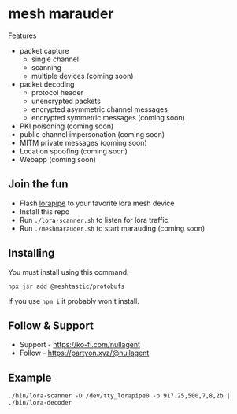 # mesh marauder

Features

 - packet capture
   * single channel
   * scanning
   * multiple devices (coming soon)
 - packet decoding
   * protocol header
   * unencrypted packets
   * encrypted asymmetric channel messages
   * encrypted symmetric messages (coming soon)
 - PKI poisoning (coming soon)
 - public channel impersonation (coming soon)
 - MITM private messages (coming soon)
 - Location spoofing (coming soon)
 - Webapp (coming soon)

## Join the fun

 * Flash [lorapipe](https://git.devhack.net/djt/lorapipe) to your favorite lora mesh device
 * Install this repo
 * Run `./lora-scanner.sh` to listen for lora traffic
 * Run `./meshmarauder.sh` to start marauding (coming soon)

## Installing

You must install using this command:

`npx jsr add @meshtastic/protobufs`

If you use `npm i` it probably won't install.


## Follow & Support

 * Support - https://ko-fi.com/nullagent
 * Follow - https://partyon.xyz/@nullagent

## Example


`./bin/lora-scanner -D /dev/tty_lorapipe0 -p 917.25,500,7,8,2b | ./bin/lora-decoder`
